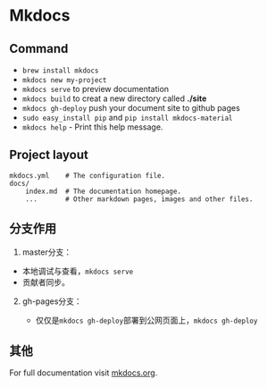 # Mkdocs

## Command

  - `brew install mkdocs`
  - `mkdocs new my-project`
  - `mkdocs serve` to preview documentation
  - `mkdocs build` to creat a new directory called **./site**
  - `mkdocs gh-deploy` push your document site to github pages
  - `sudo easy_install pip` and `pip install mkdocs-material`
  - `mkdocs help` - Print this help message.

## Project layout

    mkdocs.yml    # The configuration file.
    docs/
        index.md  # The documentation homepage.
        ...       # Other markdown pages, images and other files.

## 分支作用

1. master分支：

  - 本地调试与查看，`mkdocs serve`
  - 贡献者同步。

2. gh-pages分支：

    - 仅仅是`mkdocs gh-deploy`部署到公网页面上，`mkdocs gh-deploy`

## 其他

For full documentation visit [mkdocs.org](https://mkdocs.org).